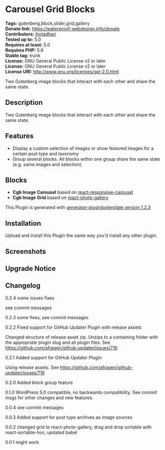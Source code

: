 # Carousel Grid Blocks #
**Tags:** gutenberg,block,slider,grid,gallery  
**Donate link:** https://waterproof-webdesign.info/donate  
**Contributors:** [jhotadhari](https://profiles.wordpress.org/jhotadhari)  
**Tested up to:** 5.0  
**Requires at least:** 5.0  
**Requires PHP:** 5.6  
**Stable tag:** trunk  
**License:** GNU General Public License v2 or later  
**License:** GNU General Public License v2 or later  
**License URI:** http://www.gnu.org/licenses/gpl-2.0.html  

Two Gutenberg image blocks that interact with each other and share the same state.


## Description ##

Two Gutenberg image blocks that interact with each other and share the same state.

## Features

- Display a custom selection of images or show featured images for a certain post type and taxonomy
- Group several blocks. All blocks within one group share the same state (e.g. same images and selection).


## Blocks

- **Cgb Image Carousel** based on [react-responsive-carousel](http://react-responsive-carousel.js.org/)
- **Cgb Image Grid** based on [react-photo-gallery](http://neptunian.github.io/react-photo-gallery/)


This Plugin is generated with [generator-pluginboilerplate version 1.2.3](https://github.com/jhotadhari/generator-pluginboilerplate)

## Installation ##
Upload and install this Plugin the same way you'd install any other plugin.


## Screenshots ##

## Upgrade Notice ##

## Changelog ##


0.2.4
some issues fixes

see commit messages

0.2.3
some fixes, see commit messages

0.2.2
Fixed support for GitHub Updater Plugin with release assets

Changed structure of release asset zip. Unzips to a containing folder with the appropriate plugin slug and all plugin files. See https://github.com/afragen/github-updater/issues/716

0.2.1
Added support for GitHub Updater Plugin

Using release assets. See https://github.com/afragen/github-updater/issues/716

0.2.0
Added block group feature

0.1.0
WordPress 5.0 compatible, no backwards compatibility. See commit msgs for other changes and new features.

0.0.4
see commit messages

0.0.3
Added support for post type archives as image sources

0.0.2
changed grid to react-photo-gallery, drag and drop sortable with react-sortable-hoc;
updated babel

0.0.1
might work

